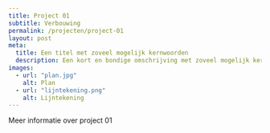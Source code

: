 ```yaml
---
title: Project 01
subtitle: Verbouwing
permalink: /projecten/project-01
layout: post
meta:
  title: Een titel met zoveel mogelijk kernwoorden
  description: Een kort en bondige omschrijving met zoveel mogelijk kernwoorden zoals architect, nieuwbouw, verbouwingen, renovaties...
images:
  - url: "plan.jpg"
    alt: Plan
  - url: "lijntekening.png"
    alt: Lijntekening
---
```


Meer informatie over project 01
